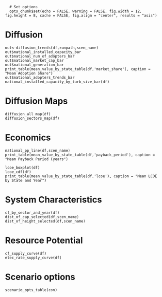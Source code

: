 ```{r options, echo=FALSE}
  # Set options
  opts_chunk$set(echo = FALSE, warning = FALSE, fig.width = 12, fig.height = 8, cache = FALSE, fig.align = "center", results = "asis")
```



# Diffusion
```{r Diffusion}
out<-diffusion_trends(df,runpath,scen_name)
out$national_installed_capacity_bar
out$national_num_of_adopters_bar
out$national_market_cap_bar
out$national_generation_bar
print_table(mean_value_by_state_table(df,'market_share'), caption = "Mean Adoption Share")
out$national_adopters_trends_bar
national_installed_capacity_by_turb_size_bar(df)
```

# Diffusion Maps
```{r Diffusion Maps}
diffusion_all_map(df)
diffusion_sectors_map(df)
```

# Economics
```{r Economics}
national_pp_line(df,scen_name)
print_table(mean_value_by_state_table(df,'payback_period'), caption = "Mean Payback Period (years")

lcoe_boxplot(df)
lcoe_cdf(df)
print_table(mean_value_by_state_table(df,'lcoe'), caption = "Mean LCOE by State and Year")
```
# System Characteristics
```{r System_Characteristics}
cf_by_sector_and_year(df)
dist_of_cap_selected(df,scen_name)
dist_of_height_selected(df,scen_name)

```
# Resource Potential
``` {r Resource_Potential}
cf_supply_curve(df)
elec_rate_supply_curve(df)
```

# Scenario options
```{r Scenario_Options}
scenario_opts_table(con)
```
